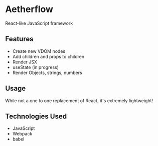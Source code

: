 # Aetherflow

React-like JavaScript framework

## Features

- Create new VDOM nodes
- Add children and props to children
- Render JSX
- useState (in progress)
- Render Objects, strings, numbers

## Usage

While not a one to one replacement of React, it\'s extremely lightweight!

## Technologies Used

- JavaScript
- Webpack
- babel
